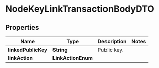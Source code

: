 

# NodeKeyLinkTransactionBodyDTO


## Properties

| Name | Type | Description | Notes |
|------------ | ------------- | ------------- | -------------|
|**linkedPublicKey** | **String** | Public key. |  |
|**linkAction** | **LinkActionEnum** |  |  |



